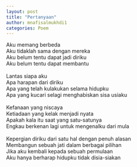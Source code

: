 ```yaml
---
layout: post
title: "Pertanyaan"
author: mnafisalmukhdi1
categories: Poem
---
```

Aku memang berbeda<br>
Aku tidaklah sama dengan mereka<br>
Aku belum tentu dapat jadi diriku<br>
Aku belum tentu dapat membantu<br>
<br>
Lantas siapa aku<br>
Apa harapan dari diriku<br>
Apa yang telah kulakukan selama hidupku<br>
Apa yang kucari selagi menghabiskan sisa usiaku<br>
<br>
Kefanaan yang niscaya<br>
Ketiadaan yang kelak menjadi nyata<br>
Apakah kala itu saat yang satu-satunya<br>
Engkau berkenan lagi untuk mengenalku dari mula<br>
<br>
Kepergian diriku dari satu hal dengan penuh alasan<br>
Membangun sebuah jati dalam berbagai pilihan<br>
Jika aku kembali kepada sebuah permulaan<br>
Aku hanya berharap hidupku tidak disia-siakan
